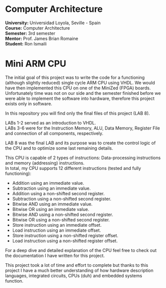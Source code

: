 # Computer Architecture

**University:** Universidad Loyola, Seville - Spain <br>
**Course:** Computer Architecture <br>
**Semester:** 3rd semester <br>
**Mentor:** Prof. James Brian Romaine <br>
**Student:** Ron Ismaili <br>

# Mini ARM CPU

The initial goal of this project was to write the code for a functioning (although slightly reduced) single cycle ARM CPU using VHDL. We would have then implemented this CPU on one of the MiniZed (FPGA) boards. Unfortunately time was not on our side and the semester finished before we were able to implement the software into hardware, therefore this project exists only in software.

In this repository you will find only the final files of this project (LAB 8).

LABs 1-2 served as an introduction to VHDL. <br>
LABs 3-6 were for the Instruction Memory, ALU, Data Memory, Register File and connection of all components, respectively. <br>

LAB 8 was the final LAB and its purpose was to create the control logic of the CPU and to optimize some last remaining details.

This CPU is capable of 2 types of instructions: Data-processing instructions and memory (addressing) instructions. <br>
In total, my CPU supports 12 different instructions (tested and fully functioning):
- Addition using an immediate value.
- Subtraction using an immediate value.
- Addition using a non-shifted second register.
- Subtraction using a non-shifted second register.
- Bitwise AND using an immediate value.
- Bitwise OR using an immediate value.
- Bitwise AND using a non-shifted second register.
- Bitwise OR using a non-shifted second register.
- Store instruction using an immediate offset.
- Load instruction using an immediate offset.
- Store instruction using a non-shifted register offset.
- Load instruction using a non-shifted register offset.

For a deep dive and detailed explanation of the CPU feel free to check out the documentation I have written for this project.

This project took a lot of time and effort to complete but thanks to this project I have a much better understanding of how hardware description languages, integrated circuits, CPUs (duh) and embedded systems function.
